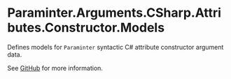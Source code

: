 # Paraminter.Arguments.CSharp.Attributes.Constructor.Models

Defines models for `Paraminter` syntactic C# attribute constructor argument data.

See [GitHub](https://github.com/Paraminter/Paraminter.Arguments.CSharp.Attributes.Constructor) for more information.